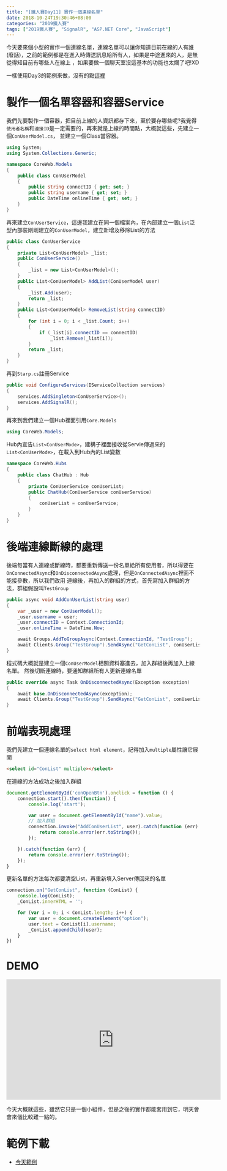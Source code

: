 ```yaml
---
title: "[鐵人賽Day11] 實作一個連線名單"
date: 2018-10-24T19:30:46+08:00
categories: "2019鐵人賽"
tags: ["2019鐵人賽", "SignalR", "ASP.NET Core", "JavaScript"]
---
```


今天要來個小型的實作一個連線名單，連線名單可以讓你知道目前在線的人有誰(廢話)，之前的範例都是在進入時傳送訊息給所有人，如果是中途進來的人，是無從得知目前有哪些人在線上
，如果要做一個聊天室沒這基本的功能也太爛了吧!XD

一樣使用Day3的範例來做，沒有的點[這裡](https://drive.google.com/file/d/1CSiqGkTjQvWL25iiYtUmMNrrL4m_JVrG/view)

# 製作一個名單容器和容器Service
我們先要製作一個容器，把目前上線的人資訊都存下來，至於要存哪些呢?我覺得`使用者名稱`和`連接ID`是一定需要的，再來就是上線的時間點，大概就這些，先建立一個`ConUserModel.cs`，
並建立一個Class當容器。
``` cs
using System;
using System.Collections.Generic;

namespace CoreWeb.Models
{
    public class ConUserModel
    {
        public string connectID { get; set; }
        public string username { get; set; }
        public DateTime onlineTime { get; set; }
    }
}
```
再來建立`ConUserService`，這邊我建立在同一個檔案內，在內部建立一個`List`泛型內部裝剛剛建立的`ConUserModel`，建立新增及移除List的方法
``` cs
public class ConUserService
{
    private List<ConUserModel> _list;
    public ConUserService()
    {
        _list = new List<ConUserModel>();
    }
    public List<ConUserModel> AddList(ConUserModel user)
    {
        _list.Add(user);
        return _list;
    }
    public List<ConUserModel> RemoveList(string connectID)
    {
        for (int i = 0; i < _list.Count; i++)
        {
            if (_list[i].connectID == connectID)
                _list.Remove(_list[i]);
        }
        return _list;
    }
}
```
再到`Starp.cs`註冊Service
``` cs
public void ConfigureServices(IServiceCollection services)
{
    services.AddSingleton<ConUserService>();
    services.AddSignalR();
}
```

再來到我們建立一個Hub裡面引用`Core.Models`
``` cs
using CoreWeb.Models;
```
Hub內宣告`List<ConUserMode>`，建構子裡面接收從Servie傳過來的`List<ConUserMode>`，在載入到Hub內的List變數
``` cs
namespace CoreWeb.Hubs
{
    public class ChatHub : Hub
    {
        private ConUserService conUserList;
        public ChatHub(ConUserService conUserService)
        {
            conUserList = conUserService;
        }
    }
}
```
# 後端連線斷線的處理
後端每當有人連線或斷線時，都要重新傳送一份名單給所有使用者，所以得要在`OnConnectedAsync`和`OnDisconnectedAsync`處理，但是`OnConnectedAsync`裡面不能接參數，所以我們改用
連線後，再加入的群組的方式，首先寫加入群組的方法，群組假設叫`TestGroup`
``` cs
public async void AddConUserList(string user)
{
    var _user = new ConUserModel();
    _user.username = user;
    _user.connectID = Context.ConnectionId;
    _user.onlineTime = DateTime.Now;

    await Groups.AddToGroupAsync(Context.ConnectionId, "TestGroup");
    await Clients.Group("TestGroup").SendAsync("GetConList", conUserList.AddList(_user));
}
```
程式碼大概就是建立一個`ConUserModel`相關資料塞進去，加入群組後再加入上線名單。
然後切斷連線時，要通知群組所有人更新連線名單
``` cs
public override async Task OnDisconnectedAsync(Exception exception)
{
    await base.OnDisconnectedAsync(exception);
    await Clients.Group("TestGroup").SendAsync("GetConList", conUserList.RemoveList(Context.ConnectionId));
}
```

# 前端表現處理
我們先建立一個連線名單的`select html element`，記得加入`multiple`屬性讓它展開
``` html
<select id="ConList" multiple></select>
```
在連線的方法成功之後加入群組
``` js
document.getElementById('conOpenBtn').onclick = function () {
    connection.start().then(function() {
        console.log('start');

        var user = document.getElementById("name").value;
        // 加入群組
        connection.invoke("AddConUserList", user).catch(function (err) {
            return console.error(err.toString());
        });

    }).catch(function (err) {
        return console.error(err.toString());
    });
}
```
更新名單的方法每次都要清空List，再重新填入Server傳回來的名單
``` js
connection.on("GetConList", function (ConList) {
    console.log(ConList);
    _ConList.innerHTML = '';

    for (var i = 0; i < ConList.length; i++) {
        var user = document.createElement("option");
        user.text = ConList[i].username;
        _ConList.appendChild(user);
    }
})
```

# DEMO
<iframe width="560" height="315" src="https://www.youtube.com/embed/I0ZC48M9CDQ" frameborder="0" allow="autoplay; encrypted-media" allowfullscreen></iframe>

今天大概就這些，雖然它只是一個小組件，但是之後的實作都能套用到它，明天會會來個比較難一點的。

# 範例下載
- [今天範例](https://drive.google.com/file/d/1CNBCcMhbJuhb8vtmxjBt1Z11iRwfaGKF/view?usp=sharing)
